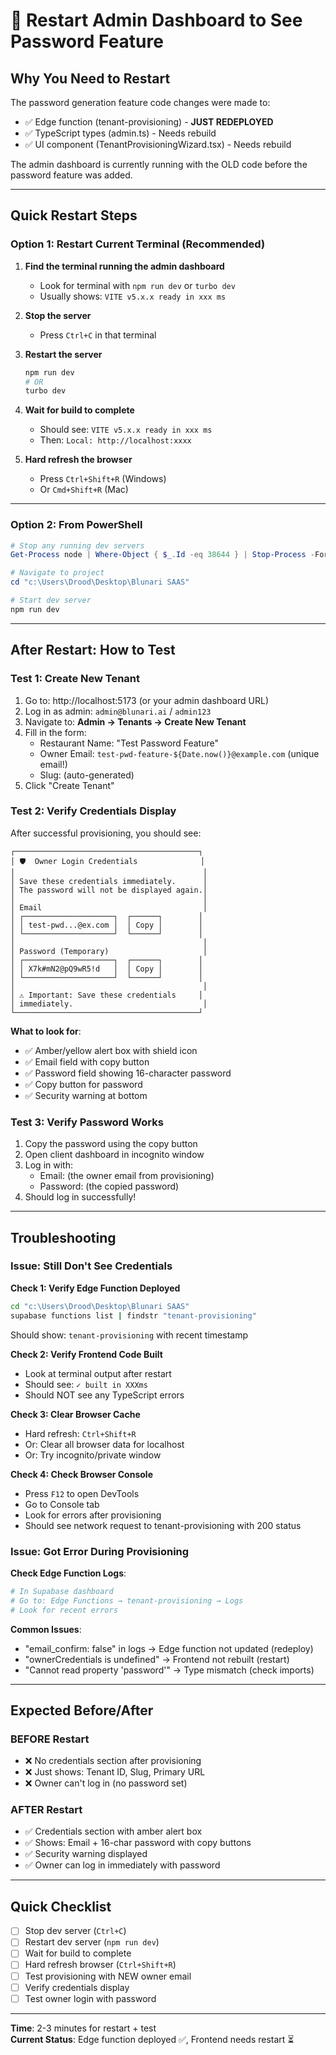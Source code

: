 # 🔄 Restart Admin Dashboard to See Password Feature

## Why You Need to Restart

The password generation feature code changes were made to:
- ✅ Edge function (tenant-provisioning) - **JUST REDEPLOYED**
- ✅ TypeScript types (admin.ts) - Needs rebuild
- ✅ UI component (TenantProvisioningWizard.tsx) - Needs rebuild

The admin dashboard is currently running with the OLD code before the password feature was added.

---

## Quick Restart Steps

### Option 1: Restart Current Terminal (Recommended)

1. **Find the terminal running the admin dashboard**
   - Look for terminal with `npm run dev` or `turbo dev`
   - Usually shows: `VITE v5.x.x ready in xxx ms`

2. **Stop the server**
   - Press `Ctrl+C` in that terminal

3. **Restart the server**
   ```bash
   npm run dev
   # OR
   turbo dev
   ```

4. **Wait for build to complete**
   - Should see: `VITE v5.x.x ready in xxx ms`
   - Then: `Local: http://localhost:xxxx`

5. **Hard refresh the browser**
   - Press `Ctrl+Shift+R` (Windows)
   - Or `Cmd+Shift+R` (Mac)

---

### Option 2: From PowerShell

```powershell
# Stop any running dev servers
Get-Process node | Where-Object { $_.Id -eq 38644 } | Stop-Process -Force

# Navigate to project
cd "c:\Users\Drood\Desktop\Blunari SAAS"

# Start dev server
npm run dev
```

---

## After Restart: How to Test

### Test 1: Create New Tenant
1. Go to: http://localhost:5173 (or your admin dashboard URL)
2. Log in as admin: `admin@blunari.ai` / `admin123`
3. Navigate to: **Admin → Tenants → Create New Tenant**
4. Fill in the form:
   - Restaurant Name: "Test Password Feature"
   - Owner Email: `test-pwd-feature-${Date.now()}@example.com` (unique email!)
   - Slug: (auto-generated)
5. Click "Create Tenant"

### Test 2: Verify Credentials Display

After successful provisioning, you should see:

```
┌─────────────────────────────────────────┐
│ 🛡️  Owner Login Credentials              │
│                                          │
│ Save these credentials immediately.      │
│ The password will not be displayed again.│
│                                          │
│ Email                                    │
│ ┌────────────────────┐  ┌──────┐        │
│ │ test-pwd...@ex.com │  │ Copy │        │
│ └────────────────────┘  └──────┘        │
│                                          │
│ Password (Temporary)                     │
│ ┌────────────────────┐  ┌──────┐        │
│ │ X7k#mN2@pQ9wR5!d   │  │ Copy │        │
│ └────────────────────┘  └──────┘        │
│                                          │
│ ⚠️ Important: Save these credentials     │
│ immediately.                             │
└─────────────────────────────────────────┘
```

**What to look for**:
- ✅ Amber/yellow alert box with shield icon
- ✅ Email field with copy button
- ✅ Password field showing 16-character password
- ✅ Copy button for password
- ✅ Security warning at bottom

### Test 3: Verify Password Works

1. Copy the password using the copy button
2. Open client dashboard in incognito window
3. Log in with:
   - Email: (the owner email from provisioning)
   - Password: (the copied password)
4. Should log in successfully!

---

## Troubleshooting

### Issue: Still Don't See Credentials

**Check 1: Verify Edge Function Deployed**
```bash
cd "c:\Users\Drood\Desktop\Blunari SAAS"
supabase functions list | findstr "tenant-provisioning"
```
Should show: `tenant-provisioning` with recent timestamp

**Check 2: Verify Frontend Code Built**
- Look at terminal output after restart
- Should see: `✓ built in XXXms`
- Should NOT see any TypeScript errors

**Check 3: Clear Browser Cache**
- Hard refresh: `Ctrl+Shift+R`
- Or: Clear all browser data for localhost
- Or: Try incognito/private window

**Check 4: Check Browser Console**
- Press `F12` to open DevTools
- Go to Console tab
- Look for errors after provisioning
- Should see network request to tenant-provisioning with 200 status

### Issue: Got Error During Provisioning

**Check Edge Function Logs**:
```bash
# In Supabase dashboard
# Go to: Edge Functions → tenant-provisioning → Logs
# Look for recent errors
```

**Common Issues**:
- "email_confirm: false" in logs → Edge function not updated (redeploy)
- "ownerCredentials is undefined" → Frontend not rebuilt (restart)
- "Cannot read property 'password'" → Type mismatch (check imports)

---

## Expected Before/After

### BEFORE Restart
- ❌ No credentials section after provisioning
- ❌ Just shows: Tenant ID, Slug, Primary URL
- ❌ Owner can't log in (no password set)

### AFTER Restart
- ✅ Credentials section with amber alert box
- ✅ Shows: Email + 16-char password with copy buttons
- ✅ Security warning displayed
- ✅ Owner can log in immediately with password

---

## Quick Checklist

- [ ] Stop dev server (`Ctrl+C`)
- [ ] Restart dev server (`npm run dev`)
- [ ] Wait for build to complete
- [ ] Hard refresh browser (`Ctrl+Shift+R`)
- [ ] Test provisioning with NEW owner email
- [ ] Verify credentials display
- [ ] Test owner login with password

---

**Time**: 2-3 minutes for restart + test  
**Current Status**: Edge function deployed ✅, Frontend needs restart ⏳

